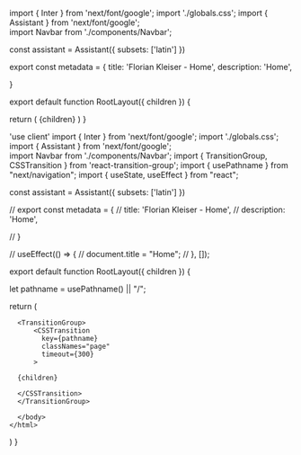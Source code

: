 import { Inter } from 'next/font/google';
import './globals.css';
import { Assistant } from 'next/font/google';  
import Navbar from './components/Navbar';

const assistant = Assistant({ subsets: ['latin'] })

export const metadata = {
  title: 'Florian Kleiser - Home',
  description: 'Home',

}

export default function RootLayout({ children }) {


  return (
    <html lang="en">
      <head />
      <body className={assistant.className}>
      <Navbar />
      {children}
      </body>
    </html>
  )
}







'use client'
import { Inter } from 'next/font/google';
import './globals.css';
import { Assistant } from 'next/font/google';  
import Navbar from './components/Navbar';
import { TransitionGroup, CSSTransition } from 'react-transition-group';
import { usePathname } from "next/navigation";
import { useState, useEffect } from "react";


const assistant = Assistant({ subsets: ['latin'] })

// export const metadata = {
//   title: 'Florian Kleiser - Home',
//   description: 'Home',

// }

// useEffect(() => {
//   document.title = "Home";
// }, []);

export default function RootLayout({ children }) {

  let pathname = usePathname() || "/";

  return (
    <html lang="en">
      <head />
      <body className={assistant.className}>
      <Navbar />

      <TransitionGroup>
          <CSSTransition
            key={pathname}
            classNames="page"
            timeout={300}
          >

      {children}
      
      </CSSTransition>
      </TransitionGroup>

      </body>
    </html>
  )
}
